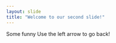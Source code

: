 ```yaml
---
layout: slide
title: "Welcome to our second slide!"
---
```

Some funny
Use the left arrow to go back!
